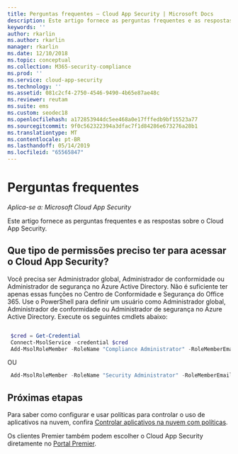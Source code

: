 ```yaml
---
title: Perguntas frequentes – Cloud App Security | Microsoft Docs
description: Este artigo fornece as perguntas frequentes e as respostas sobre o Cloud App Security.
keywords: ''
author: rkarlin
ms.author: rkarlin
manager: rkarlin
ms.date: 12/10/2018
ms.topic: conceptual
ms.collection: M365-security-compliance
ms.prod: ''
ms.service: cloud-app-security
ms.technology: ''
ms.assetid: 081c2cf4-2750-4546-9490-4b65e87ae48c
ms.reviewer: reutam
ms.suite: ems
ms.custom: seodec18
ms.openlocfilehash: a172853944dc5ee468a0e17fffedb9bf15523a77
ms.sourcegitcommit: 9f0c562322394a3dfac7f1d84286e673276a28b1
ms.translationtype: MT
ms.contentlocale: pt-BR
ms.lasthandoff: 05/14/2019
ms.locfileid: "65565847"
---
```

# <a name="frequently-asked-questions"></a>Perguntas frequentes

*Aplica-se a: Microsoft Cloud App Security*

Este artigo fornece as perguntas frequentes e as respostas sobre o Cloud App Security.

## <a name="what-kind-of-permissions-do-i-need-to-access-cloud-app-security"></a>Que tipo de permissões preciso ter para acessar o Cloud App Security?

Você precisa ser Administrador global, Administrador de conformidade ou Administrador de segurança no Azure Active Directory. Não é suficiente ter apenas essas funções no Centro de Conformidade e Segurança do Office 365. Use o PowerShell para definir um usuário como Administrador global, Administrador de conformidade ou Administrador de segurança no Azure Active Directory. Execute os seguintes cmdlets abaixo:

```powershell

 $cred = Get-Credential
 Connect-MsolService -credential $cred
 Add-MsolRoleMember -RoleName "Compliance Administrator" -RoleMemberEmailAddress "XX@XX.XX"
```

 OU

```powershell
 Add-MsolRoleMember -RoleName "Security Administrator" -RoleMemberEmailAddress “XX@XX.XX”
```

## <a name="next-steps"></a>Próximas etapas  
Para saber como configurar e usar políticas para controlar o uso de aplicativos na nuvem, confira [Controlar aplicativos na nuvem com políticas](control-cloud-apps-with-policies.md).   

Os clientes Premier também podem escolher o Cloud App Security diretamente no [Portal Premier](https://premier.microsoft.com/).  
